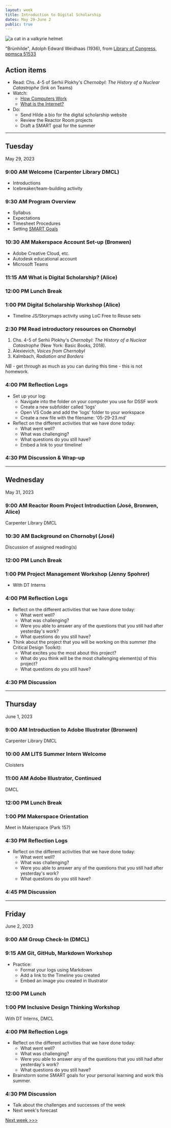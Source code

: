 ```yaml
---
layout: week
title: Introduction to Digital Scholarship
dates: May 29-June 2
public: true
---
```


![a cat in a valkyrie helmet](https://tile.loc.gov/storage-services/service/pnp/ppmsca/51500/51533r.jpg)

"Brünhilde", Adolph Edward Weidhaas (1936), from [Library of Congress, ppmsca 51533](https://www.loc.gov/resource/ppmsca.51533/)

## Action items
- Read: Chs. 4-5 of Serhii Plokhy's *Chernobyl: The History of a Nuclear Catastrophe* (link on Teams)
- Watch: 
  - [How Computers Work](https://www.khanacademy.org/computing/code-org/computers-and-the-internet/how-computers-work/v/khan-academy-and-codeorg-introducing-how-computers-work)
  - [What is the Internet?](https://www.youtube.com/watch?v=Dxcc6ycZ73M&list=PLzdnOPI1iJNfMRZm5DDxco3UdsFegvuB7&t=3s)
- Do:
  - Send Hilde a bio for the digital scholarship website
  - Review the Reactor Room projects
  - Draft a SMART goal for the summer

---

## Tuesday
May 29, 2023

### 9:00 AM Welcome (Carpenter Library DMCL)
- Introductions
- Icebreaker/team-building activity

### 9:30 AM Program Overview
- Syllabus
- Expectations
- Timesheet Procedures
- Setting [SMART Goals](../resources/smart-goals)

### 10:30 AM Makerspace Account Set-up (Bronwen)
- Adobe Creative Cloud, etc.
- Autodesk educational account
- Microsoft Teams

### 11:15 AM What is Digital Scholarship? (Alice)

### 12:00 PM Lunch Break

### 1:00 PM Digital Scholarship Workshop (Alice)
- Timeline JS/Storymaps activity using LoC Free to Reuse sets

### 2:30 PM Read introductory resources on Chornobyl
1. Chs. 4-5 of Serhii Plokhy's *Chernobyl: The History of a Nuclear Catastrophe* (New York: Basic Books, 2018).
2. Alexievich, *Voices from Chernobyl*
3. Kalmbach, *Radiation and Borders*
   
*NB* - get through as much as you can during this time - this is not homework.

### 4:00 PM Reflection Logs

- Set up your log:
  - Navigate into the folder on your computer you use for DSSF work
  - Create a new subfolder called 'logs'
  - Open VS Code and add the 'logs' folder to your workspace
  - Create a new file with the filename: '05-29-23.md'
- Reflect on the different activities that we have done today:
  - What went well?
  - What was challenging?
  - What questions do you still have?
  - Embed a link to your timeline!

### 4:30 PM Discussion & Wrap-up

---

## Wednesday
May 31, 2023

### 9:00 AM Reactor Room Project Introduction (José, Bronwen, Alice)

Carpenter Library DMCL

### 10:30 AM Background on Chornobyl (José)

Discussion of assigned reading(s)

### 12:00 PM Lunch Break

### 1:00 PM Project Management Workshop (Jenny Spohrer)
- With DT Interns

### 4:00 PM Reflection Logs
- Reflect on the different activities that we have done today:
  - What went well?
  - What was challenging?
  - Were you able to answer any of the questions that you still had after yesterday's work?
  - What questions do you still have?
- Think about the project that you will be working on this summer (the Critical Design Toolkit):
  - What excites you the most about this project?
  - What do you think will be the most challenging element(s) of this project?
  - What questions do you still have?

### 4:30 PM Discussion

---

## Thursday
June 1, 2023

### 9:00 AM Introduction to Adobe Illustrator (Bronwen)

Carpenter Library DMCL

### 10:00 AM LITS Summer Intern Welcome

Cloisters

### 11:00 AM Adobe Illustrator, Continued

DMCL

### 12:00 PM Lunch Break

### 1:00 PM Makerspace Orientation

Meet in Makerspace (Park 157)

### 4:30 PM Reflection Logs
- Reflect on the different activities that we have done today:
  - What went well?
  - What was challenging?
  - Were you able to answer any of the questions that you still had after yesterday's work?
  - What questions do you still have?

### 4:45 PM Discussion

---

## Friday
June 2, 2023

### 9:00 AM Group Check-In (DMCL)

### 9:15 AM Git, GitHub, Markdown Workshop

- Practice:
  - Format your logs using Markdown
  - Add a link to the Timeline you created
  - Embed an image you created in Illustrator

### 12:00 PM Lunch

### 1:00 PM Inclusive Design Thinking Workshop

With DT Interns, DMCL

### 4:00 PM Reflection Logs
- Reflect on the different activities that we have done today:
  - What went well?
  - What was challenging?
  - Were you able to answer any of the questions that you still had after yesterday's work?
  - What questions do you still have?
- Brainstorm some SMART goals for your personal learning and work this summer.

### 4:30 PM Discussion
- Talk about the challenges and successes of the week
- Next week's forecast

[Next week >>>](02-design)
